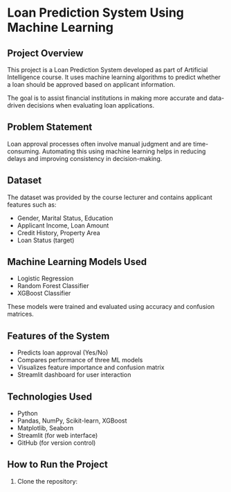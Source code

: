 # Loan Prediction System Using Machine Learning

##  Project Overview

This project is a Loan Prediction System developed as part of Artificial Intelligence course. 
It uses machine learning algorithms to predict whether a loan should be approved based on applicant information.

The goal is to assist financial institutions in making more accurate and data-driven
 decisions when evaluating loan applications.

##  Problem Statement

Loan approval processes often involve manual judgment and are time-consuming. 
Automating this using machine learning helps in reducing delays and improving 
consistency in decision-making.

##  Dataset

The dataset was provided by the course lecturer and contains applicant features
 such as:

- Gender, Marital Status, Education
- Applicant Income, Loan Amount
- Credit History, Property Area
- Loan Status (target)

## Machine Learning Models Used

- Logistic Regression
- Random Forest Classifier
- XGBoost Classifier

These models were trained and evaluated using accuracy and confusion matrices.

##  Features of the System

- Predicts loan approval (Yes/No)
- Compares performance of three ML models
- Visualizes feature importance and confusion matrix
- Streamlit dashboard for user interaction

##  Technologies Used

- Python
- Pandas, NumPy, Scikit-learn, XGBoost
- Matplotlib, Seaborn
- Streamlit (for web interface)
- GitHub (for version control)

##  How to Run the Project

1. Clone the repository:
